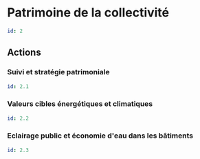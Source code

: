 # Patrimoine de la collectivité
```yaml
id: 2
```
## Actions
### Suivi et stratégie patrimoniale
```yaml
id: 2.1
```

### Valeurs cibles énergétiques et climatiques
```yaml
id: 2.2
```

### Eclairage public et économie d'eau dans les bâtiments
```yaml
id: 2.3
```

